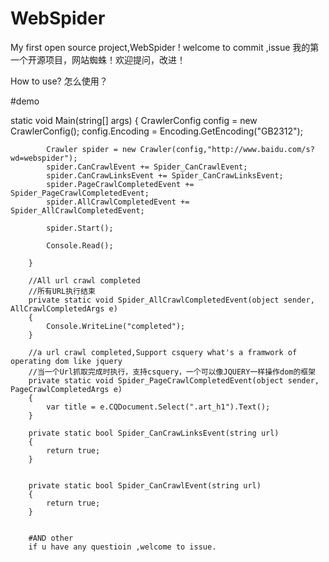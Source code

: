 # WebSpider
My first open source project,WebSpider ! welcome to commit ,issue
我的第一个开源项目，网站蜘蛛！欢迎提问，改进！

How to use?
怎么使用？

#demo

 static void Main(string[] args)
        {
            CrawlerConfig config = new CrawlerConfig();
            config.Encoding = Encoding.GetEncoding("GB2312");

            Crawler spider = new Crawler(config,"http://www.baidu.com/s?wd=webspider");
            spider.CanCrawlEvent += Spider_CanCrawlEvent;
            spider.CanCrawLinksEvent += Spider_CanCrawLinksEvent;
            spider.PageCrawlCompletedEvent += Spider_PageCrawlCompletedEvent;
            spider.AllCrawlCompletedEvent += Spider_AllCrawlCompletedEvent;
            
            spider.Start();

            Console.Read();

        }

        //All url crawl completed
        //所有URL执行结束
        private static void Spider_AllCrawlCompletedEvent(object sender, AllCrawlCompletedArgs e)
        {
            Console.WriteLine("completed");
        }

        //a url crawl completed,Support csquery what's a framwork of operating dom like jquery
        //当一个Url抓取完成时执行，支持csquery，一个可以像JQUERY一样操作dom的框架
        private static void Spider_PageCrawlCompletedEvent(object sender, PageCrawlCompletedArgs e)
        {
            var title = e.CQDocument.Select(".art_h1").Text();
        }

        private static bool Spider_CanCrawLinksEvent(string url)
        {
            return true;
        }

      
        private static bool Spider_CanCrawlEvent(string url)
        {
            return true;
        }
        
        
        #AND other
        if u have any questioin ,welcome to issue.
